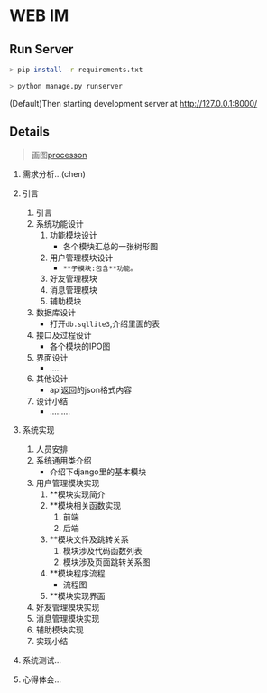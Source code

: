# WEB IM
## Run Server
```bash
> pip install -r requirements.txt

> python manage.py runserver
```
(Default)Then starting development server at http://127.0.0.1:8000/


## Details

> 画图[processon](https://www.processon.com/)

1. 需求分析...(chen)

2. 引言
   1. 引言
   2. 系统功能设计
      1. 功能模块设计
         - 各个模块汇总的一张树形图
      2. 用户管理模块设计
         - `**子模块:包含**功能。`
      3. 好友管理模块
      4. 消息管理模块
      5. 辅助模块
   3. 数据库设计
      - 打开`db.sqllite3`,介绍里面的表
   4. 接口及过程设计
      - 各个模块的IPO图
   5. 界面设计
      - .....
   6. 其他设计
      - api返回的json格式内容
   7. 设计小结
      - .........
3. 系统实现
   1. 人员安排
   2. 系统通用类介绍
      - 介绍下django里的基本模块
   3. 用户管理模块实现
      1. **模块实现简介
      2. **模块相关函数实现
         1. 前端
         2. 后端
      3. **模块文件及跳转关系
         1. 模块涉及代码函数列表
         2. 模块涉及页面跳转关系图
      4. **模块程序流程
         - 流程图
      5. **模块实现界面
   4. 好友管理模块实现
   5. 消息管理模块实现
   6. 辅助模块实现
   7. 实现小结
4. 系统测试...
5. 心得体会...
